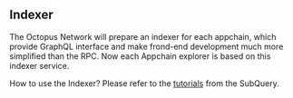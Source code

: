 ## Indexer

The Octopus Network will prepare an indexer for each appchain, which provide GraphQL interface and make frond-end development much more simplified than the RPC. Now each Appchain explorer is based on this indexer service.

How to use the Indexer? Please refer to the [tutorials](https://doc.subquery.network/tutorials_examples/run-indexer/) from the SubQuery.